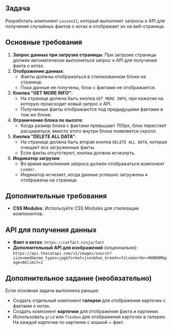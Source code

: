 ## Задача
Разработать компонент `Lesson11`, который выполняет запросы к API для получения случайных фактов о котах и отображает их на веб-странице.

## Основные требования
1. **Запрос данных при загрузке страницы**: При загрузке страницы должен автоматически выполняться запрос к API для получения факта о котах.
2. **Отображение данных**:
   - Факты должны отображаться в стилизованном блоке на странице.
   - Пока данные не получены, блок с фактами не отображается.
3. **Кнопка "GET MORE INFO"**:
   - На странице должна быть кнопка `GET MORE INFO`, при нажатии на которую происходит новый запрос к API.
   - Полученные факты отображаются под предыдущими фактами в том же блоке.
4. **Ограничение блока по высоте**:
   - Когда размер блока с фактами превышает 700px, блок перестает расширяться, вместо этого внутри блока появляется скролл.
5. **Кнопка "DELETE ALL DATA"**:
   - На странице должна быть вторая кнопка `DELETE ALL DATA`, которая очищает все загруженные факты.
   - Если факты отсутствуют, кнопка должна исчезнуть.
6. **Индикатор загрузки**:
   - Во время выполнения запроса должен отображаться компонент `Loader`.
   - Индикатор исчезает, когда данные успешно загружены и отображены на странице.

## Дополнительные требования
- **CSS Modules**: Используйте CSS Modules для стилизации компонентов.

## API для получения данных
- **Факт о котах**: `https://catfact.ninja/fact`
- **Дополнительный API для изображений** (опционально): `https://api.thecatapi.com/v1/images/search?size=med&mime_types=jpg&format=json&has_breeds=false&order=RANDOM&page=0&limit=1`

## Дополнительное задание (необязательно)
Если основная задача выполнена раньше:
- Создать отдельный компонент **галереи** для отображения карточек с фактами о котах.
- Создать компонент **карточки** для отображения факта и картинки.
- Использовать `grid` или `flexbox` для отображения карточек в галерее. На каждой карточке по картинке с кошкой + факт.






